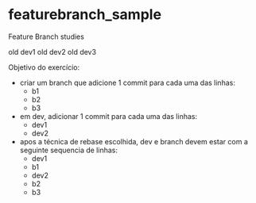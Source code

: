 # featurebranch_sample
Feature Branch studies

old dev1
old dev2
old dev3

Objetivo do exercício:
- criar um branch que adicione 1 commit para cada uma das linhas:
  - b1
  - b2
  - b3
- em dev, adicionar 1 commit para cada uma das linhas:
  - dev1
  - dev2 
- apos a técnica de rebase escolhida, dev e branch devem estar com a seguinte sequencia de linhas:
  - dev1
  - b1
  - dev2
  - b2
  - b3
